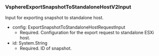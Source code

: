 ### VsphereExportSnapshotToStandaloneHostV2Input
Input for exporting snapshot to standalone host.

- config: ExportSnapshotToStandaloneHostRequestInput
  - Required. Configuration for the export request to standalone ESXi host.
- id: System.String
  - Required. ID of snapshot.
